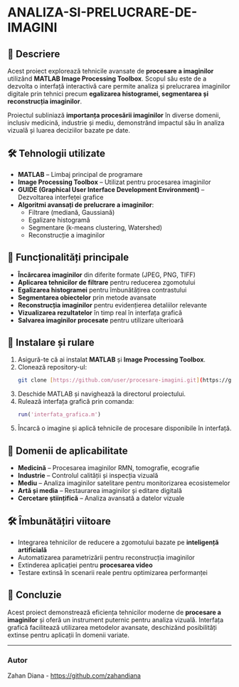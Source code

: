 # ANALIZA-SI-PRELUCRARE-DE-IMAGINI

## 📌 Descriere
Acest proiect explorează tehnicile avansate de **procesare a imaginilor** utilizând **MATLAB Image Processing Toolbox**. Scopul său este de a dezvolta o interfață interactivă care permite analiza și prelucrarea imaginilor digitale prin tehnici precum **egalizarea histogramei, segmentarea și reconstrucția imaginilor**.

Proiectul subliniază **importanța procesării imaginilor** în diverse domenii, inclusiv medicină, industrie și mediu, demonstrând impactul său în analiza vizuală și luarea deciziilor bazate pe date.

## 🛠️ Tehnologii utilizate
- **MATLAB** – Limbaj principal de programare
- **Image Processing Toolbox** – Utilizat pentru procesarea imaginilor
- **GUIDE (Graphical User Interface Development Environment)** – Dezvoltarea interfeței grafice
- **Algoritmi avansați de prelucrare a imaginilor**:
  - Filtrare (mediană, Gaussiană)
  - Egalizare histogramă
  - Segmentare (k-means clustering, Watershed)
  - Reconstrucție a imaginilor

## 🔧 Funcționalități principale
- **Încărcarea imaginilor** din diferite formate (JPEG, PNG, TIFF)
- **Aplicarea tehnicilor de filtrare** pentru reducerea zgomotului
- **Egalizarea histogramei** pentru îmbunătățirea contrastului
- **Segmentarea obiectelor** prin metode avansate
- **Reconstrucția imaginilor** pentru evidențierea detaliilor relevante
- **Vizualizarea rezultatelor** în timp real în interfața grafică
- **Salvarea imaginilor procesate** pentru utilizare ulterioară

## 🚀 Instalare și rulare
1. Asigură-te că ai instalat **MATLAB** și **Image Processing Toolbox**.
2. Clonează repository-ul:
   ```sh
   git clone [https://github.com/user/procesare-imagini.git](https://github.com/zahandiana/ANALIZA-SI-PRELUCRARE-DE-IMAGINI)
   ```
3. Deschide MATLAB și navighează la directorul proiectului.
4. Rulează interfața grafică prin comanda:
   ```matlab
   run('interfata_grafica.m')
   ```
5. Încarcă o imagine și aplică tehnicile de procesare disponibile în interfață.

## 📢 Domenii de aplicabilitate
- **Medicină** – Procesarea imaginilor RMN, tomografie, ecografie
- **Industrie** – Controlul calității și inspecția vizuală
- **Mediu** – Analiza imaginilor satelitare pentru monitorizarea ecosistemelor
- **Artă și media** – Restaurarea imaginilor și editare digitală
- **Cercetare științifică** – Analiza avansată a datelor vizuale

## 🛠️ Îmbunătățiri viitoare
- Integrarea tehnicilor de reducere a zgomotului bazate pe **inteligență artificială**
- Automatizarea parametrizării pentru reconstrucția imaginilor
- Extinderea aplicației pentru **procesarea video**
- Testare extinsă în scenarii reale pentru optimizarea performanței

## 📢 Concluzie
Acest proiect demonstrează eficiența tehnicilor moderne de **procesare a imaginilor** și oferă un instrument puternic pentru analiza vizuală. Interfața grafică facilitează utilizarea metodelor avansate, deschizând posibilități extinse pentru aplicații în domenii variate.

---

### Autor
Zahan Diana - https://github.com/zahandiana

